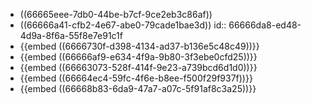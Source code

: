 - ((66665eee-7db0-44be-b7cf-9ce2eb3c86af))
- ((66666a41-cfb2-4e67-abe0-79cade1bae3d))
  id:: 66666da8-ed48-4d9a-8f6a-55f8e7e91c1f
- {{embed ((6666730f-d398-4134-ad37-b136e5c48c49))}}
- {{embed ((66666af9-e634-4f9a-9b80-3f3ebe0cfd25))}}
- {{embed ((66663073-528f-414f-9e23-a739bcd6d1d0))}}
- {{embed ((66664ec4-59fc-4f6e-b8ee-f500f29f937f))}}
- {{embed ((66668b83-6da9-47a7-a07c-5f91af8c3a25))}}